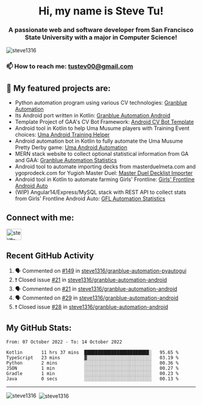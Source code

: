 <h1 align="center">Hi, my name is Steve Tu!</h1>
<h3 align="center">A passionate web and software developer from San Francisco State University with a major in Computer Science!</h3>

<p align="left"> <img src="https://komarev.com/ghpvc/?username=steve1316&label=Profile%20views&color=0e75b6&style=flat" alt="steve1316" /> </p>

### 📫 How to reach me: **tustev00@gmail.com**

## 🔭 My featured projects are:
- Python automation program using various CV technologies: [Granblue Automation](https://github.com/steve1316/granblue-automation-pyautogui)
- Its Android port written in Kotlin: [Granblue Automation Android](https://github.com/steve1316/granblue-automation-android)
- Template Project of GAA's CV Bot Framework: [Android CV Bot Template](https://github.com/steve1316/android-cv-bot-template)
- Android tool in Kotlin to help Uma Musume players with Training Event choices: [Uma Android Training Helper](https://github.com/steve1316/uma-android-training-helper)
- Android automation bot in Kotlin to fully automate the Uma Musume Pretty Derby game: [Uma Android Automation](https://github.com/steve1316/uma-android-automation)
- MERN stack website to collect optional statistical information from GA and GAA: [Granblue Automation Statistics](https://github.com/steve1316/granblue-automation-statistics)
- Android tool to automate importing decks from masterduelmeta.com and ygoprodeck.com for Yugioh Master Duel: [Master Duel Decklist Importer](https://github.com/steve1316/masterduel-android-decklist-importer)
- Android tool in Kotlin to automate farming Girls' Frontline: [Girls' Frontline Android Auto](https://github.com/steve1316/gfl-android-auto)
- (WIP) Angular14/Express/MySQL stack with REST API to collect stats from Girls' Frontline Android Auto: [GFL Automation Statistics](https://github.com/steve1316/gfl-automation-statistics)

## Connect with me:

<p align="left">
<a href="https://linkedin.com/in/steve-tu-370ba219b" target="blank"><img align="center" src="https://cdn.jsdelivr.net/npm/simple-icons@3.0.1/icons/linkedin.svg" alt="steve-tu-370ba219b" height="30" width="40" /></a>
</p>

## Recent GitHub Activity

<!--START_SECTION:activity-->
1. 🗣 Commented on [#149](https://github.com/steve1316/granblue-automation-pyautogui/issues/149) in [steve1316/granblue-automation-pyautogui](https://github.com/steve1316/granblue-automation-pyautogui)
2. ❗️ Closed issue [#21](https://github.com/steve1316/granblue-automation-android/issues/21) in [steve1316/granblue-automation-android](https://github.com/steve1316/granblue-automation-android)
3. 🗣 Commented on [#21](https://github.com/steve1316/granblue-automation-android/issues/21) in [steve1316/granblue-automation-android](https://github.com/steve1316/granblue-automation-android)
4. 🗣 Commented on [#29](https://github.com/steve1316/granblue-automation-android/issues/29) in [steve1316/granblue-automation-android](https://github.com/steve1316/granblue-automation-android)
5. ❗️ Closed issue [#28](https://github.com/steve1316/granblue-automation-android/issues/28) in [steve1316/granblue-automation-android](https://github.com/steve1316/granblue-automation-android)
<!--END_SECTION:activity-->

## My GitHub Stats:

<!--START_SECTION:waka-->

```text
From: 07 October 2022 - To: 14 October 2022

Kotlin       11 hrs 37 mins  ████████████████████████░   95.65 %
TypeScript   23 mins         ▓░░░░░░░░░░░░░░░░░░░░░░░░   03.19 %
Python       2 mins          ░░░░░░░░░░░░░░░░░░░░░░░░░   00.36 %
JSON         1 min           ░░░░░░░░░░░░░░░░░░░░░░░░░   00.27 %
Gradle       1 min           ░░░░░░░░░░░░░░░░░░░░░░░░░   00.23 %
Java         0 secs          ░░░░░░░░░░░░░░░░░░░░░░░░░   00.13 %
```

<!--END_SECTION:waka-->

---

<p><img align="left" src="https://github-readme-stats.vercel.app/api/top-langs?username=steve1316&show_icons=true&locale=en&layout=compact&theme=radical" alt="steve1316" /></p>

<p>&nbsp;<img align="center" src="https://github-readme-stats.vercel.app/api?username=steve1316&show_icons=true&locale=en&count_private=true&theme=radical" alt="steve1316" /></p>
